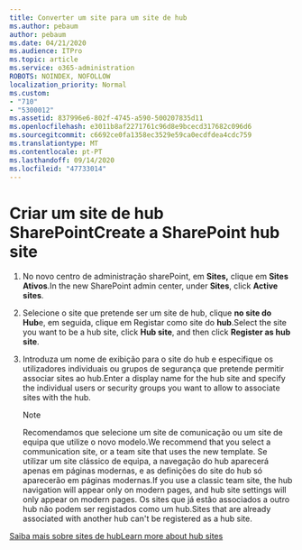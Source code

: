 ```yaml
---
title: Converter um site para um site de hub
ms.author: pebaum
author: pebaum
ms.date: 04/21/2020
ms.audience: ITPro
ms.topic: article
ms.service: o365-administration
ROBOTS: NOINDEX, NOFOLLOW
localization_priority: Normal
ms.custom:
- "710"
- "5300012"
ms.assetid: 837996e6-802f-4745-a590-500207835d11
ms.openlocfilehash: e3011b8af2271761c96d8e9bcecd317682c096d6
ms.sourcegitcommit: c6692ce0fa1358ec3529e59ca0ecdfdea4cdc759
ms.translationtype: MT
ms.contentlocale: pt-PT
ms.lasthandoff: 09/14/2020
ms.locfileid: "47733014"
---
```

# <a name="create-a-sharepoint-hub-site"></a><span data-ttu-id="5229f-102">Criar um site de hub SharePoint</span><span class="sxs-lookup"><span data-stu-id="5229f-102">Create a SharePoint hub site</span></span>

1. <span data-ttu-id="5229f-103">No novo centro de administração sharePoint, em **Sites,** clique em **Sites Ativos**.</span><span class="sxs-lookup"><span data-stu-id="5229f-103">In the new SharePoint admin center, under **Sites**, click **Active sites**.</span></span>

2. <span data-ttu-id="5229f-104">Selecione o site que pretende ser um site de hub, clique **no site do Hub**e, em seguida, clique em Registar como site do **hub**.</span><span class="sxs-lookup"><span data-stu-id="5229f-104">Select the site you want to be a hub site, click **Hub site**, and then click **Register as hub site**.</span></span>

3. <span data-ttu-id="5229f-105">Introduza um nome de exibição para o site do hub e especifique os utilizadores individuais ou grupos de segurança que pretende permitir associar sites ao hub.</span><span class="sxs-lookup"><span data-stu-id="5229f-105">Enter a display name for the hub site and specify the individual users or security groups you want to allow to associate sites with the hub.</span></span>

    > [!NOTE]
    >  <span data-ttu-id="5229f-106">Recomendamos que selecione um site de comunicação ou um site de equipa que utilize o novo modelo.</span><span class="sxs-lookup"><span data-stu-id="5229f-106">We recommend that you select a communication site, or a team site that uses the new template.</span></span> <span data-ttu-id="5229f-107">Se utilizar um site clássico de equipa, a navegação do hub aparecerá apenas em páginas modernas, e as definições do site do hub só aparecerão em páginas modernas.</span><span class="sxs-lookup"><span data-stu-id="5229f-107">If you use a classic team site, the hub navigation will appear only on modern pages, and hub site settings will only appear on modern pages.</span></span> <span data-ttu-id="5229f-108">Os sites que já estão associados a outro hub não podem ser registados como um hub.</span><span class="sxs-lookup"><span data-stu-id="5229f-108">Sites that are already associated with another hub can't be registered as a hub site.</span></span>
  
[<span data-ttu-id="5229f-109">Saiba mais sobre sites de hub</span><span class="sxs-lookup"><span data-stu-id="5229f-109">Learn more about hub sites</span></span>](https://go.microsoft.com/fwlink/?linkid=869149)
  